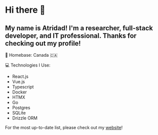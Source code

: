 # Hi there 👋

## My name is Atridad! I'm a researcher, full-stack developer, and IT professional. Thanks for checking out my profile!

🏡 Homebase: Canada 🇨🇦

💻 Technologies I Use:
- React.js
- Vue.js
- Typescript
- Docker
- HTMX
- Go
- Postgres
- SQLite
- Drizzle ORM

For the most up-to-date list, please check out my [website](https://atri.dad)!
